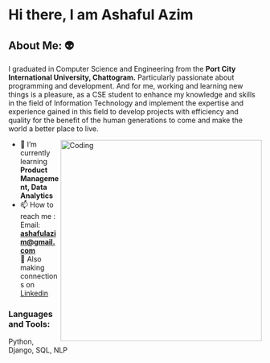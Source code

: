 # Hi there, I am Ashaful Azim 

## About Me:  :alien: 
I graduated in Computer Science and Engineering from the **Port City International University, Chattogram.** Particularly passionate about programming and development. And for me, working and learning new things is a pleasure, as a CSE student to enhance my knowledge and skills in the field of Information Technology and implement the expertise and experience gained in this field to develop projects with efficiency and quality for the benefit of the human generations to come and make the world a better place to live.

<img align="right" alt="Coding" width="400" src="https://cdn.dribbble.com/users/1162077/screenshots/3848914/programmer.gif">

- 🌱 I’m currently learning **Product Management, Data Analytics**
- 📫 How to reach me : </br>
      Email: **ashafulazim@gmail.com** </br>
    :handshake: Also making connections on [Linkedin](https://www.linkedin.com/in/ashaful/)

<h3 align="left">Languages and Tools:</h3>
Python, Django, SQL, NLP 
